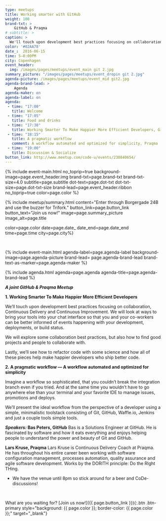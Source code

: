 ```yaml
---
type: meetups
title: Working smarter with GitHub
weight: 100
brand-txt: >
    GitHub & Praqma
# subtitle: >
caption: >
  We'll touch upon development best practices focusing on collaboration, Continuous Delivery and Continuous Improvement.
color: '#02AA78'
date_:  2016-06-15
time: 5—8:00PM
city: Copenhagen
event_header:
  img: /images/pages/meetups/event_main git 2.jpg
summary_picture: "/images/pages/meetups/event_dropin git 2.jpg"
agenda-picture: /images/pages/meetups/event_mid git2.jpg
agenda-brand-lead: >
    Agenda
agenda-maker: on
agenda-label: on
agenda:
 - time: "17:00"
   title: Welcome 
 - time: "17:05"
   title: Food and drinks 
 - time: "17:30"
   title: Working Smarter To Make Happier More Efficient Developers, GitHub
 - time: "18:15"
   title: A pragmatic workflow
   comment: A workflow automated and optimized for simplicity, Praqma
 - time: "19:00"
   title: Discussion & Socialize
button_link: http://www.meetup.com/code-u/events/230840654/
---
```


{% include event-main.html
no_toprip=true
background-image=page.event_header.img
brand-txt=page.brand-txt
brand-txt-size=4.0
subtitle=page.subtitle
dot-text=page.dot-txt
dot-txt-size=page.dot-txt-size
brand-lead=page.event_header.ribbon
no_toprip=true
color=page.color %}

{% include meetup/summary.html
content="Enter through Borgergade 24B and use the buzzer for Trifork."
button_link=page.button_link
button_text="Join us now!"
image=page.summary_picture
image_alt=page.title

color=page.color
date=page.date_
date_end=page.date_end
time=page.time
city=page.city%}

<br>

{% include event-main.html
agenda-label=page.agenda-label
background-image=page.agenda-picture
brand-lead= page.agenda-brand-lead
brand-text-as-marker=page.agenda-maker %}

{% include agenda.html
agenda=page.agenda
agenda-title=page.agenda-brand-lead %}

***A joint GitHub & Praqma Meetup***

**1. Working Smarter To Make Happier More Efficient Developers**

We’ll touch upon development best practices focusing on collaboration, Continuous Delivery and Continuous Improvement.
We will look at ways to bring your tools into your chat interface so that you and your co-workers can be better informed of events happening with your development, deployments, or build status. 

We will explore some collaboration best practices, but also how to find good projects and people to collaborate with.

Lastly, we’ll see how to refactor code with some science and how all of these pieces help make happier developers who ship better code.

**2. A pragmatic workflow — A workflow automated and optimized for simplicity**

Imagine a workflow so sophisticated, that you couldn’t break the integration branch even if you tried. And at the same time you wouldn’t have to go anywhere else than your terminal and your favorite IDE to manage issues, promotions and deploys.

We’ll present the ideal workflow from the perspective of a developer using a simple, minimalistic toolstack consisting of Git, GitHub, Waffle.io, Jenkins and just a couple tools simple tools.

***Speakers:* Bas Peters, GitHub**
Bas is a Solutions Engineer at GitHub. He is fascinated by software and how it eats everything and enjoys helping people to understand the power and beauty of Git and GitHub.

**Lars Kruse, Praqma**
Lars Kruse is Continuous Delivery Coach at Praqma. He has throughout his entire career been working with software configuration management, processes automation, quality assurance and agile software development. Works by the DORITH principle: Do the RIght THing.


- We have the venue until 8pm so stick around for a beer and CoDe-discussions!

<br>

What are you waiting for?  [Join us now!]({{ page.button_link }}){:.btn .btn-primary style="background: {{ page.color }}; border-color: {{ page.color }};" target="_blank"}
